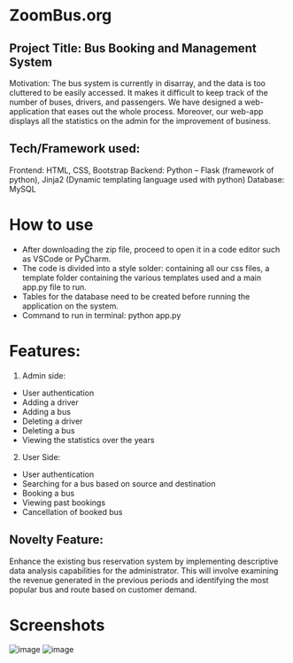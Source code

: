 # ZoomBus.org

Project Title: Bus Booking and Management System
---------------------------------------------------------------------------------------------------------------------------------------------
Motivation: The bus system is currently in disarray, and the data is too cluttered to be easily 
accessed. It makes it difficult to keep track of the number of buses, drivers, and passengers. We have 
designed a web-application that eases out the whole process. Moreover, our web-app displays all 
the statistics on the admin for the improvement of business. 

Tech/Framework used: 
----------------------------------------------------------------------------------------------------------------------------------------------
Frontend: HTML, CSS, Bootstrap
Backend: Python – Flask (framework of python), Jinja2 (Dynamic templating language used with 
python)
Database: MySQL 

# How to use
- After downloading the zip file, proceed to open it in a code editor such as VSCode or 
PyCharm.
- The code is divided into a style solder: containing all our css files, a template folder 
containing the various templates used and a main app.py file to run.
- Tables for the database need to be created before running the application on the system.
- Command to run in terminal: python app.py

# Features:
1. Admin side: 
- User authentication
- Adding a driver
- Adding a bus
- Deleting a driver
- Deleting a bus
- Viewing the statistics over the years
2. User Side:
- User authentication
- Searching for a bus based on source and destination
- Booking a bus 
- Viewing past bookings
- Cancellation of booked bus

Novelty Feature: 
---------------------------------------------------------------------------------------------------------------------------
Enhance the existing bus reservation system by implementing descriptive data analysis capabilities for the administrator. This will involve examining the revenue generated in the previous periods and identifying the most popular bus and route based on customer demand.

# Screenshots
![image](https://github.com/anikasharma523/ZoomBus.org/assets/76254068/3c70167c-573a-4acd-b8bb-3582ac59dc73)
![image](https://github.com/anikasharma523/ZoomBus.org/assets/76254068/357274a0-cf14-4947-932c-663156e29755)

